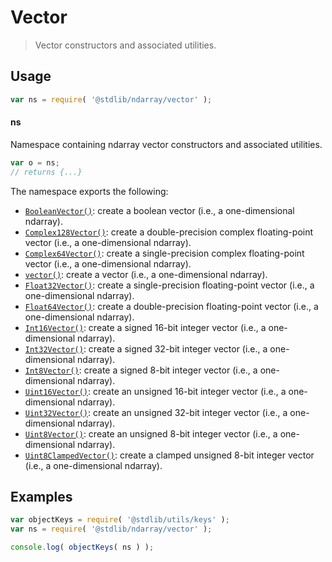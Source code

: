 <!--

@license Apache-2.0

Copyright (c) 2025 The Stdlib Authors.

Licensed under the Apache License, Version 2.0 (the "License");
you may not use this file except in compliance with the License.
You may obtain a copy of the License at

   http://www.apache.org/licenses/LICENSE-2.0

Unless required by applicable law or agreed to in writing, software
distributed under the License is distributed on an "AS IS" BASIS,
WITHOUT WARRANTIES OR CONDITIONS OF ANY KIND, either express or implied.
See the License for the specific language governing permissions and
limitations under the License.

-->

# Vector

> Vector constructors and associated utilities.

<!-- Section to include introductory text. Make sure to keep an empty line after the intro `section` element and another before the `/section` close. -->

<section class="intro">

</section>

<!-- /.intro -->

<!-- Package usage documentation. -->

<section class="usage">

## Usage

```javascript
var ns = require( '@stdlib/ndarray/vector' );
```

#### ns

Namespace containing ndarray vector constructors and associated utilities.

```javascript
var o = ns;
// returns {...}
```

The namespace exports the following:

<!-- <toc pattern="*"> -->

<div class="namespace-toc">

-   <span class="signature">[`BooleanVector()`][@stdlib/ndarray/vector/bool]</span><span class="delimiter">: </span><span class="description">create a boolean vector (i.e., a one-dimensional ndarray).</span>
-   <span class="signature">[`Complex128Vector()`][@stdlib/ndarray/vector/complex128]</span><span class="delimiter">: </span><span class="description">create a double-precision complex floating-point vector (i.e., a one-dimensional ndarray).</span>
-   <span class="signature">[`Complex64Vector()`][@stdlib/ndarray/vector/complex64]</span><span class="delimiter">: </span><span class="description">create a single-precision complex floating-point vector (i.e., a one-dimensional ndarray).</span>
-   <span class="signature">[`vector()`][@stdlib/ndarray/vector/ctor]</span><span class="delimiter">: </span><span class="description">create a vector (i.e., a one-dimensional ndarray).</span>
-   <span class="signature">[`Float32Vector()`][@stdlib/ndarray/vector/float32]</span><span class="delimiter">: </span><span class="description">create a single-precision floating-point vector (i.e., a one-dimensional ndarray).</span>
-   <span class="signature">[`Float64Vector()`][@stdlib/ndarray/vector/float64]</span><span class="delimiter">: </span><span class="description">create a double-precision floating-point vector (i.e., a one-dimensional ndarray).</span>
-   <span class="signature">[`Int16Vector()`][@stdlib/ndarray/vector/int16]</span><span class="delimiter">: </span><span class="description">create a signed 16-bit integer vector (i.e., a one-dimensional ndarray).</span>
-   <span class="signature">[`Int32Vector()`][@stdlib/ndarray/vector/int32]</span><span class="delimiter">: </span><span class="description">create a signed 32-bit integer vector (i.e., a one-dimensional ndarray).</span>
-   <span class="signature">[`Int8Vector()`][@stdlib/ndarray/vector/int8]</span><span class="delimiter">: </span><span class="description">create a signed 8-bit integer vector (i.e., a one-dimensional ndarray).</span>
-   <span class="signature">[`Uint16Vector()`][@stdlib/ndarray/vector/uint16]</span><span class="delimiter">: </span><span class="description">create an unsigned 16-bit integer vector (i.e., a one-dimensional ndarray).</span>
-   <span class="signature">[`Uint32Vector()`][@stdlib/ndarray/vector/uint32]</span><span class="delimiter">: </span><span class="description">create an unsigned 32-bit integer vector (i.e., a one-dimensional ndarray).</span>
-   <span class="signature">[`Uint8Vector()`][@stdlib/ndarray/vector/uint8]</span><span class="delimiter">: </span><span class="description">create an unsigned 8-bit integer vector (i.e., a one-dimensional ndarray).</span>
-   <span class="signature">[`Uint8ClampedVector()`][@stdlib/ndarray/vector/uint8c]</span><span class="delimiter">: </span><span class="description">create a clamped unsigned 8-bit integer vector (i.e., a one-dimensional ndarray).</span>

</div>

<!-- </toc> -->

</section>

<!-- /.usage -->

<!-- Package usage notes. Make sure to keep an empty line after the `section` element and another before the `/section` close. -->

<section class="notes">

</section>

<!-- /.notes -->

<!-- Package usage examples. -->

<section class="examples">

## Examples

<!-- TODO: better examples -->

<!-- eslint no-undef: "error" -->

```javascript
var objectKeys = require( '@stdlib/utils/keys' );
var ns = require( '@stdlib/ndarray/vector' );

console.log( objectKeys( ns ) );
```

</section>

<!-- /.examples -->

<!-- Section for related `stdlib` packages. Do not manually edit this section, as it is automatically populated. -->

<section class="related">

</section>

<!-- /.related -->

<!-- Section for all links. Make sure to keep an empty line after the `section` element and another before the `/section` close. -->

<section class="links">

<!-- <toc-links> -->

[@stdlib/ndarray/vector/bool]: https://github.com/stdlib-js/stdlib/tree/develop/lib/node_modules/%40stdlib/ndarray/vector/bool

[@stdlib/ndarray/vector/complex128]: https://github.com/stdlib-js/stdlib/tree/develop/lib/node_modules/%40stdlib/ndarray/vector/complex128

[@stdlib/ndarray/vector/complex64]: https://github.com/stdlib-js/stdlib/tree/develop/lib/node_modules/%40stdlib/ndarray/vector/complex64

[@stdlib/ndarray/vector/ctor]: https://github.com/stdlib-js/stdlib/tree/develop/lib/node_modules/%40stdlib/ndarray/vector/ctor

[@stdlib/ndarray/vector/float32]: https://github.com/stdlib-js/stdlib/tree/develop/lib/node_modules/%40stdlib/ndarray/vector/float32

[@stdlib/ndarray/vector/float64]: https://github.com/stdlib-js/stdlib/tree/develop/lib/node_modules/%40stdlib/ndarray/vector/float64

[@stdlib/ndarray/vector/int16]: https://github.com/stdlib-js/stdlib/tree/develop/lib/node_modules/%40stdlib/ndarray/vector/int16

[@stdlib/ndarray/vector/int32]: https://github.com/stdlib-js/stdlib/tree/develop/lib/node_modules/%40stdlib/ndarray/vector/int32

[@stdlib/ndarray/vector/int8]: https://github.com/stdlib-js/stdlib/tree/develop/lib/node_modules/%40stdlib/ndarray/vector/int8

[@stdlib/ndarray/vector/uint16]: https://github.com/stdlib-js/stdlib/tree/develop/lib/node_modules/%40stdlib/ndarray/vector/uint16

[@stdlib/ndarray/vector/uint32]: https://github.com/stdlib-js/stdlib/tree/develop/lib/node_modules/%40stdlib/ndarray/vector/uint32

[@stdlib/ndarray/vector/uint8]: https://github.com/stdlib-js/stdlib/tree/develop/lib/node_modules/%40stdlib/ndarray/vector/uint8

[@stdlib/ndarray/vector/uint8c]: https://github.com/stdlib-js/stdlib/tree/develop/lib/node_modules/%40stdlib/ndarray/vector/uint8c

<!-- </toc-links> -->

</section>

<!-- /.links -->
